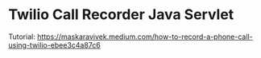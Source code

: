 # Twilio Call Recorder Java Servlet

Tutorial: https://maskaravivek.medium.com/how-to-record-a-phone-call-using-twilio-ebee3c4a87c6
